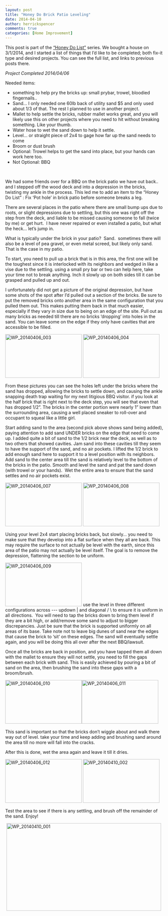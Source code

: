 ```yaml
---
layout: post
title: "Honey Do Brick Patio Leveling"
date: 2014-04-10
author: herrickspencer
comments: true
categories: [Home Improvement]
---
```

<p>This post is part of the <a href="http://herrickspencer.wordpress.com/honey-do-list/">“Honey Do List”</a> series. We bought a house on 3/1/2014, and I started a list of things that I’d like to be completed; both fix-it type and desired projects. You can see the full list, and links to previous posts there.</p>  <p><em>Project Completed 2014/04/06</em></p>  <p>Needed items:</p>  <ul>   <li>something to help pry the bricks up: small prybar, trowel, bloodied fingernails.. </li>    <li>Sand… I only needed one 60lb back of utility sand $5 and only used about 1/3 of that. The rest I planned to use in another project. </li>    <li>Mallet to help settle the bricks, rubber mallet works great, and you will likely use this on other projects where you need to hit without breaking something. Like your thumb. </li>    <li>Water hose to wet the sand down to help it settle. </li>    <li>Level… or straight piece of 2x4 to gage how far up the sand needs to come </li>    <li>Broom or dust brush</li>    <li>Optional: Trowel helps to get the sand into place, but your hands can work here too. </li>    <li>Not Optional: BBQ </li> </ul>  <p>&#160;</p>  <p>We had some friends over for a BBQ on the brick patio we have out back.. and I stepped off the wood deck and into a depression in the bricks, twisting my ankle in the process. This led me to add an item to the “Honey Do List” : Fix ‘Pot hole’ in brick patio before someone breaks a leg.</p>  <p>There are several places in the patio where there are small bump ups due to roots, or slight depressions due to settling, but this one was right off the step from the deck, and liable to be missed causing someone to fall (twice by me) or get hurt.&#160; I have never repaired or even installed a patio, but what the heck… let’s jump in.</p>  <p>What is typically under the brick in your patio?&#160; Sand.&#160; sometimes there will also be a level of pea gravel, or even metal screed, but likely only sand. That is the case in my patio. </p>  <p>To start, you need to pull up a brick that is in this area, the first one will be the toughest since it is interlocked with its neighbors and wedged in like a vise due to the settling. using a small pry bar or two can help here, take your time not to break anything. Inch it slowly up on both sides till it can be grasped and pulled up and out.</p>  <p>I unfortunately did not get a picture of the original depression, but have some shots of the spot after I’d pulled out a section of the bricks. Be sure to put the removed bricks onto another area in the same configuration that you pulled them out. This makes putting them back in that much easier, especially if they vary in size due to being on an edge of the site. Pull out as many bricks as needed till there are no bricks ‘dropping’ into holes in the sand. You can leave some on the edge if they only have cavities that are accessible to be filled.</p>  <p><a href="https://herrickspencer.blog/wp-content/uploads/2014/04/wp_20140406_003.jpg"><img title="WP_20140406_003" style="display:inline;border-width:0;" border="0" alt="WP_20140406_003" src="https://herrickspencer.blog/wp-content/uploads/2014/04/wp_20140406_003_thumb.jpg" width="244" height="139" /></a> <a href="https://herrickspencer.blog/wp-content/uploads/2014/04/wp_20140406_004.jpg"><img title="WP_20140406_004" style="display:inline;border-width:0;" border="0" alt="WP_20140406_004" src="https://herrickspencer.blog/wp-content/uploads/2014/04/wp_20140406_004_thumb.jpg" width="244" height="139" /></a> </p>  <p>From these pictures you can see the holes left under the bricks where the sand has dropped, allowing the bricks to settle down, and causing the ankle snapping death trap waiting for my next litigious BBQ visitor. if you look at the half brick that is right next to the deck step, you will see that even that has dropped 1/2”. The bricks in the center portion were nearly 1” lower than the surrounding area, causing a well placed sneaker to roll-over and occupant to squeal like a little girl.</p>  <p>Start adding sand to the area (second pick above shows sand being added), paying attention to add sand UNDER bricks on the edge that need to come up. I added quite a bit of sand to the 1/2 brick near the deck, as well as to two others that showed cavities. Jam sand into these cavities till they seem to have the support of the sand, and no air pockets. I lifted the 1/2 brick to add enough sand here to support it to a level position with its neighbors. Add sand to the center area till the sand is relatively level to the bottom of the bricks in the patio. Smooth and level the sand and pat the sand down (with trowel or your hands).&#160; Wet the entire area to ensure that the sand settles and no air pockets exist.</p>  <p><a href="https://herrickspencer.blog/wp-content/uploads/2014/04/wp_20140406_007.jpg"><img title="WP_20140406_007" style="display:inline;border-width:0;" border="0" alt="WP_20140406_007" src="https://herrickspencer.blog/wp-content/uploads/2014/04/wp_20140406_007_thumb.jpg" width="244" height="139" /></a> <a href="https://herrickspencer.blog/wp-content/uploads/2014/04/wp_20140406_008.jpg"><img title="WP_20140406_008" style="display:inline;border-width:0;" border="0" alt="WP_20140406_008" src="https://herrickspencer.blog/wp-content/uploads/2014/04/wp_20140406_008_thumb.jpg" width="244" height="139" /></a></p>  <p>Using your level 2x4 start placing bricks back, but slowly… you need to make sure that they develop into a flat surface when they all are back. This may require the surface to not actually be level with the earth, since this area of the patio may not actually be level itself. The goal is to remove the depression, flattening the section to be uniform. </p>  <p><a href="https://herrickspencer.blog/wp-content/uploads/2014/04/wp_20140406_009.jpg"><img title="WP_20140406_009" style="border-top:0;border-right:0;border-bottom:0;border-left:0;display:inline;" border="0" alt="WP_20140406_009" src="https://herrickspencer.blog/wp-content/uploads/2014/04/wp_20140406_009_thumb.jpg" width="244" height="139" /></a> use the level in three different configurations across --- updown | and diagonal / \ to ensure it is uniform in all directions.&#160; You will need to tap the bricks down to bring them level if they are a bit high, or add/remove some sand to adjust to bigger discrepancies. Just be sure that the brick is supported uniformly on all areas of its base. Take note not to leave big dunes of sand near the edges that cause the brick to ‘sit’ on these edges. The sand will eventually settle again, and you will be doing this all over after the next BBQ/lawsuit.</p>  <p>Once all the bricks are back in position, and you have tapped them all down with the mallet to ensure they will not settle, you need to fill the gaps between each brick with sand. This is easily achieved by pouring a bit of sand on the area, then brushing the sand into these gaps with a broom/brush. </p>  <p><a href="https://herrickspencer.blog/wp-content/uploads/2014/04/wp_20140406_010.jpg"><img title="WP_20140406_010" style="border-top:0;border-right:0;border-bottom:0;border-left:0;display:inline;" border="0" alt="WP_20140406_010" src="https://herrickspencer.blog/wp-content/uploads/2014/04/wp_20140406_010_thumb.jpg" width="244" height="139" /></a><a href="https://herrickspencer.blog/wp-content/uploads/2014/04/wp_20140406_011.jpg"><img title="WP_20140406_011" style="border-top:0;border-right:0;border-bottom:0;border-left:0;display:inline;" border="0" alt="WP_20140406_011" src="https://herrickspencer.blog/wp-content/uploads/2014/04/wp_20140406_011_thumb.jpg" width="244" height="139" /></a>&#160; </p>  <p></p>  <p>This sand is important so that the bricks don’t wiggle about and walk there way out of level. take your time and keep adding and brushing sand around the area till no more will fall into the cracks.</p>  <p>After this is done, wet the area again and leave it till it dries.</p>  <p><a href="https://herrickspencer.blog/wp-content/uploads/2014/04/wp_20140406_012.jpg"><img title="WP_20140406_012" style="border-top:0;border-right:0;border-bottom:0;border-left:0;display:inline;" border="0" alt="WP_20140406_012" src="https://herrickspencer.blog/wp-content/uploads/2014/04/wp_20140406_012_thumb.jpg" width="244" height="139" /></a> <a href="https://herrickspencer.blog/wp-content/uploads/2014/04/wp_20140410_002.jpg"><img title="WP_20140410_002" style="border-top:0;border-right:0;border-bottom:0;border-left:0;display:inline;" border="0" alt="WP_20140410_002" src="https://herrickspencer.blog/wp-content/uploads/2014/04/wp_20140410_002_thumb.jpg" width="244" height="139" /></a></p>  <p>Test the area to see if there is any settling, and brush off the remainder of the sand. Enjoy!</p>  <p>&#160;<a href="https://herrickspencer.blog/wp-content/uploads/2014/04/wp_20140410_001.jpg"><img title="WP_20140410_001" style="border-top:0;border-right:0;border-bottom:0;border-left:0;display:inline;" border="0" alt="WP_20140410_001" src="https://herrickspencer.blog/wp-content/uploads/2014/04/wp_20140410_001_thumb.jpg" width="493" height="279" /></a></p>
